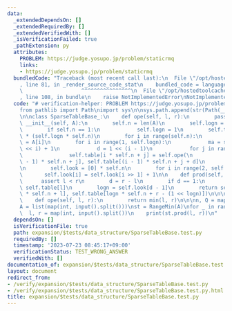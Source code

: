 ```yaml
---
data:
  _extendedDependsOn: []
  _extendedRequiredBy: []
  _extendedVerifiedWith: []
  _isVerificationFailed: true
  _pathExtension: py
  attributes:
    PROBLEM: https://judge.yosupo.jp/problem/staticrmq
    links:
    - https://judge.yosupo.jp/problem/staticrmq
  bundledCode: "Traceback (most recent call last):\n  File \"/opt/hostedtoolcache/Python/3.11.4/x64/lib/python3.11/site-packages/onlinejudge_verify/documentation/build.py\"\
    , line 81, in _render_source_code_stat\n    bundled_code = language.bundle(\n\
    \                   ^^^^^^^^^^^^^^^^\n  File \"/opt/hostedtoolcache/Python/3.11.4/x64/lib/python3.11/site-packages/onlinejudge_verify/languages/python.py\"\
    , line 108, in bundle\n    raise NotImplementedError\nNotImplementedError\n"
  code: "# verification-helper: PROBLEM https://judge.yosupo.jp/problem/staticrmq\n\
    from pathlib import Path\nimport sys\n\nsys.path.append(str(Path(__file__).resolve().parent.parent.parent.parent))\n\
    \n\nclass SparseTableBase_:\n    def ope(self, l, r):\n        pass\n\n    def\
    \ __init__(self, A):\n        self.n = len(A)\n        self.logn = (self.n - 1).bit_length()\n\
    \        if self.n == 1:\n            self.logn = 1\n        self.table = [0]\
    \ * (self.logn * self.n)\n        for i in range(self.n):\n            self.table[i]\
    \ = A[i]\n        for i in range(1, self.logn):\n            ma = self.n - (1\
    \ << i) + 1\n            d = 1 << (i - 1)\n            for j in range(ma):\n \
    \               self.table[i * self.n + j] = self.ope(\n                    self.table[(i\
    \ - 1) * self.n + j], self.table[(i - 1) * self.n + j + d]\n                )\n\
    \n        self.look = [0] * self.n\n        for i in range(2, self.n):\n     \
    \       self.look[i] = self.look[i >> 1] + 1\n\n    def prod(self, l, r):\n  \
    \      assert l < r\n        d = r - l\n        if d == 1:\n            return\
    \ self.table[l]\n        logn = self.look[d - 1]\n        return self.ope(self.table[logn\
    \ * self.n + l], self.table[logn * self.n + r - (1 << logn)])\n\n\nclass RangeMin(SparseTableBase_):\n\
    \    def ope(self, l, r):\n        return min(l, r)\n\n\nn, Q = map(int, input().split())\n\
    A = list(map(int, input().split()))\nst = RangeMin(A)\nfor _ in range(Q):\n  \
    \  l, r = map(int, input().split())\n    print(st.prod(l, r))\n"
  dependsOn: []
  isVerificationFile: true
  path: expansion/$tests/data_structure/SparseTableBase.test.py
  requiredBy: []
  timestamp: '2023-07-23 08:45:17+09:00'
  verificationStatus: TEST_WRONG_ANSWER
  verifiedWith: []
documentation_of: expansion/$tests/data_structure/SparseTableBase.test.py
layout: document
redirect_from:
- /verify/expansion/$tests/data_structure/SparseTableBase.test.py
- /verify/expansion/$tests/data_structure/SparseTableBase.test.py.html
title: expansion/$tests/data_structure/SparseTableBase.test.py
---
```


